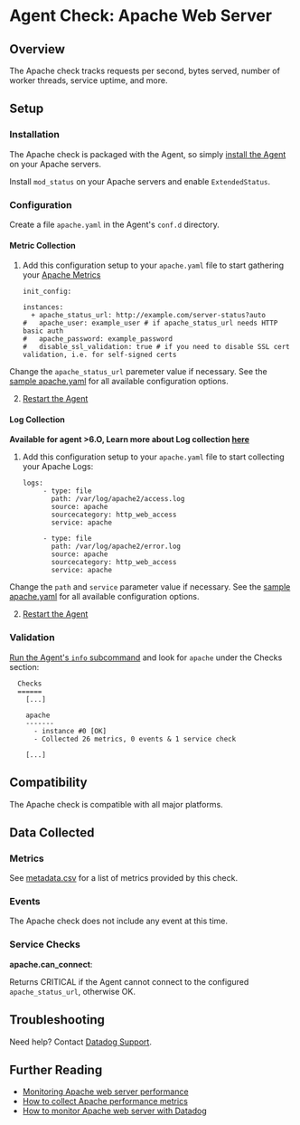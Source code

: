 # Agent Check: Apache Web Server

## Overview

The Apache check tracks requests per second, bytes served, number of worker threads, service uptime, and more.

## Setup
### Installation

The Apache check is packaged with the Agent, so simply [install the Agent](https://app.datadoghq.com/account/settings#agent) on your Apache servers.

Install `mod_status` on your Apache servers and enable `ExtendedStatus`.

### Configuration

Create a file `apache.yaml` in the Agent's `conf.d` directory.

#### Metric Collection

1. Add this configuration setup to your `apache.yaml` file to start gathering your [Apache Metrics](#metrics)
    ```
    init_config:

    instances:
      + apache_status_url: http://example.com/server-status?auto
    #   apache_user: example_user # if apache_status_url needs HTTP basic auth
    #   apache_password: example_password
    #   disable_ssl_validation: true # if you need to disable SSL cert validation, i.e. for self-signed certs
    ```
Change the `apache_status_url` paremeter value if necessary.
See the [sample apache.yaml](https://github.com/DataDog/integrations-core/blob/master/apache/conf.yaml.example) for all available configuration options.


2. [Restart the Agent](https://docs.datadoghq.com/agent/faq/start-stop-restart-the-datadog-agent) 

#### Log Collection

**Available for agent >6.O, Learn more about Log collection [here](https://docs.datadoghq.com/logs)**

1. Add this configuration setup to your `apache.yaml` file to start collecting your Apache Logs:
    ```
    logs:
         - type: file
           path: /var/log/apache2/access.log
           source: apache
           sourcecategory: http_web_access
           service: apache
           
         - type: file
           path: /var/log/apache2/error.log
           source: apache
           sourcecategory: http_web_access
           service: apache
    ```
Change the `path` and `service` parameter value if necessary.
See the [sample apache.yaml](https://github.com/DataDog/integrations-core/blob/master/apache/conf.yaml.example) for all available configuration options.

2. [Restart the Agent](https://docs.datadoghq.com/agent/faq/start-stop-restart-the-datadog-agent) 

### Validation

[Run the Agent's `info` subcommand](https://help.datadoghq.com/hc/en-us/articles/203764635-Agent-Status-and-Information) and look for `apache` under the Checks section:

```
  Checks
  ======
    [...]

    apache
    -------
      - instance #0 [OK]
      - Collected 26 metrics, 0 events & 1 service check

    [...]
```

## Compatibility

The Apache check is compatible with all major platforms.

## Data Collected
### Metrics

See [metadata.csv](https://github.com/DataDog/integrations-core/blob/master/apache/metadata.csv) for a list of metrics provided by this check.

### Events
The Apache check does not include any event at this time.

### Service Checks

**apache.can_connect**:

Returns CRITICAL if the Agent cannot connect to the configured `apache_status_url`, otherwise OK.

## Troubleshooting
Need help? Contact [Datadog Support](http://docs.datadoghq.com/help/).

## Further Reading

* [Monitoring Apache web server performance](https://www.datadoghq.com/blog/monitoring-apache-web-server-performance/)
* [How to collect Apache performance metrics](https://www.datadoghq.com/blog/collect-apache-performance-metrics/)
* [How to monitor Apache web server with Datadog](https://www.datadoghq.com/blog/monitor-apache-web-server-datadog/)
